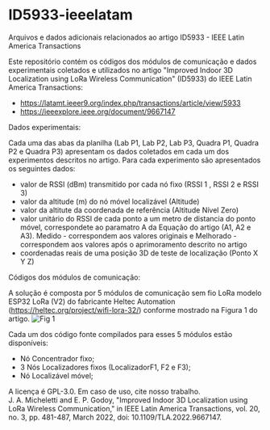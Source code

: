 # ID5933-ieeelatam
Arquivos e dados adicionais relacionados ao artigo ID5933 - IEEE Latin America Transactions

Este repositório contém os códigos dos módulos de comunicação e dados experimentais coletados e utilizados no artigo "Improved Indoor 3D Localization using LoRa Wireless Communication" (ID5933) do IEEE Latin America Transactions:         
- https://latamt.ieeer9.org/index.php/transactions/article/view/5933         
- https://ieeexplore.ieee.org/document/9667147

Dados experimentais:

Cada uma das abas da planilha (Lab P1, Lab P2, Lab P3, Quadra P1, Quadra P2 e Quadra P3) apresentam os dados coletados em cada um dos experimentos descritos no artigo.
Para cada experimento são apresentados os seguintes dados:
- valor de RSSI (dBm) transmitido por cada nó fixo (RSSI 1 , RSSI 2 e RSSI 3)
- valor da altitude (m) do nó móvel localizável (Altitude)
- valor da altitute da coordenada de referência (Altitude Nível Zero)
- valor unitário do RSSI de cada ponto a um metro de distancia do ponto móvel, correspondete ao paramatro A da Equação do artigo (A1, A2 e A3). Medido - correspondem aos valores originais e Melhorado - correspondem aos valores após o aprimoramento descrito no artigo 
- coordenadas reais de uma posição 3D de teste de localização (Ponto X Y Z)

Códigos dos módulos de comunicação:

A solução é composta por 5 módulos de comunicação sem fio LoRa modelo ESP32 LoRa (V2) do fabricante Heltec Automation (https://heltec.org/project/wifi-lora-32/) conforme mostrado na Figura 1 do artigo.
![Fig 1](https://user-images.githubusercontent.com/31543410/142046715-6df9f88e-81d3-4c3d-ace0-0b51d541be80.png)

Cada um dos código fonte compilados para esses 5 módulos estão disponíveis: 
- Nó Concentrador fixo;
- 3 Nós Localizadores fixos (LocalizadorF1, F2 e F3);
- Nó Localizável móvel;

A licença é GPL-3.0. Em caso de uso, cite nosso trabalho.     
J. A. Micheletti and E. P. Godoy, "Improved Indoor 3D Localization using LoRa Wireless Communication," in IEEE Latin America Transactions, vol. 20, no. 3, pp. 481-487, March 2022, doi: 10.1109/TLA.2022.9667147.

